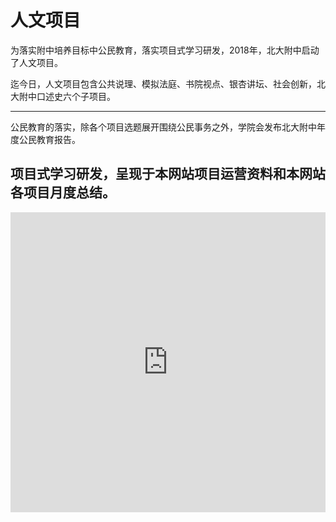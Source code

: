 # 人文项目

为落实附中培养目标中公民教育，落实项目式学习研发，2018年，北大附中启动了人文项目。

迄今日，人文项目包含公共说理、模拟法庭、书院视点、银杏讲坛、社会创新，北大附中口述史六个子项目。

---

公民教育的落实，除各个项目选题展开围绕公民事务之外，学院会发布北大附中年度公民教育报告。

项目式学习研发，呈现于本网站项目运营资料和本网站各项目月度总结。
---
<center>
<iframe width="640px" height= "480px" src= "https://forms.office.com/Pages/ResponsePage.aspx?id=dvGcSe515EmAwVKvzSjStX_OJCfvpMRDiZr_vPuTJPBUMTkzM0pJNkRVQUVURTlBN0Q3RlowRVBETy4u&embed=true" frameborder= "0" marginwidth= "0" marginheight= "0" style= "border: none; max-width:100%; max-height:100vh" allowfullscreen webkitallowfullscreen mozallowfullscreen msallowfullscreen> </iframe>
</center>